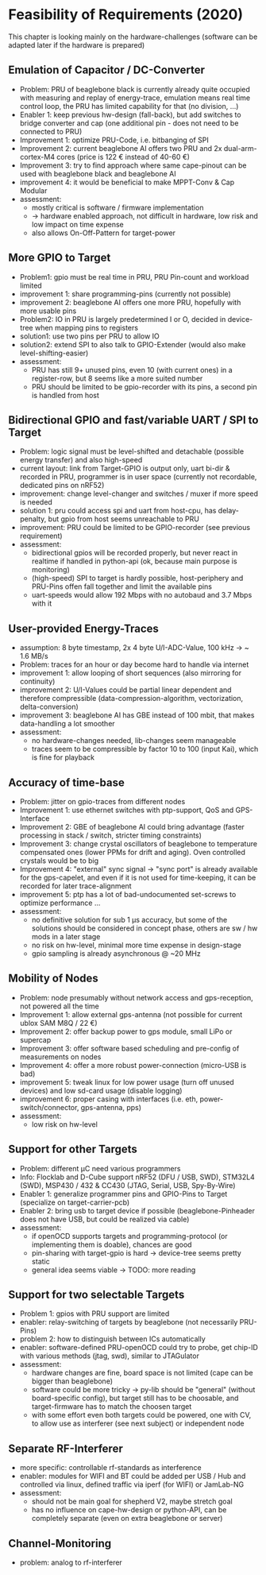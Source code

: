 # Feasibility of Requirements (2020)

This chapter is looking mainly on the hardware-challenges (software can be adapted later if the hardware is prepared)

## Emulation of Capacitor / DC-Converter

- Problem: PRU of beaglebone black is currently already quite occupied with measuring and replay of energy-trace, emulation means real time control loop, the PRU has limited capability for that (no division, ...)
- Enabler 1: keep previous hw-design (fall-back), but add switches to bridge converter and cap (one additional pin - does not need to be connected to PRU)
- Improvement 1: optimize PRU-Code, i.e. bitbanging of SPI
- Improvement 2: current beaglebone AI offers two PRU and 2x dual-arm-cortex-M4 cores (price is 122 € instead of 40-60 €)
- Improvement 3: try to find approach where same cape-pinout can be used with beaglebone black and beaglebone AI
- improvement 4: it would be beneficial to make MPPT-Conv & Cap Modular
- assessment:
    - mostly critical is software / firmware implementation
    - -> hardware enabled approach, not difficult in hardware, low risk and low impact on time expense
    - also allows On-Off-Pattern for target-power


## More GPIO to Target

- Problem1: gpio must be real time in PRU, PRU Pin-count and workload limited
- improvement 1: share programming-pins (currently not possible)
- improvement 2: beaglebone AI offers one more PRU, hopefully with more usable pins
- Problem2: IO in PRU is largely predetermined I or O, decided in device-tree when mapping pins to registers
- solution1: use two pins per PRU to allow IO
- solution2: extend SPI to also talk to GPIO-Extender (would also make level-shifting-easier)
- assessment:
    - PRU has still 9+ unused pins, even 10 (with current ones) in a register-row, but 8 seems like a more suited number
    - PRU should be limited to be gpio-recorder with its pins, a second pin is handled from host

## Bidirectional GPIO and fast/variable UART / SPI to Target

- Problem: logic signal must be level-shifted and detachable (possible energy transfer) and also high-speed
- current layout: link from Target-GPIO is output only, uart bi-dir & recorded in PRU, programmer is in user space (currently not recordable, dedicated pins on nRF52)
- improvement: change level-changer and switches / muxer if more speed is needed
- solution 1: pru could access spi and uart from host-cpu, has delay-penalty, but gpio from host seems unreachable to PRU
- improvement: PRU could be limited to be GPIO-recorder (see previous requirement)
- assessment:
   - bidirectional gpios will be recorded properly, but never react in realtime if handled in python-api (ok, because main purpose is monitoring)
   - (high-speed) SPI to target is hardly possible, host-periphery and PRU-Pins offen fall together and limit the available pins
   - uart-speeds would allow 192 Mbps with no autobaud and 3.7 Mbps with it

## User-provided Energy-Traces

- assumption: 8 byte timestamp, 2x 4 byte U/I-ADC-Value, 100 kHz -> ~ 1.6 MB/s
- Problem: traces for an hour or day become hard to handle via internet
- improvement 1: allow looping of short sequences (also mirroring for continuity)
- improvement 2: U/I-Values could be partial linear dependent and therefore compressible (data-compression-algorithm, vectorization, delta-conversion)
- improvement 3: beaglebone AI has GBE instead of 100 mbit, that makes data-handling a lot smoother
- assessment:
    - no hardware-changes needed, lib-changes seem manageable
    - traces seem to be compressible by factor 10 to 100 (input Kai), which is fine for playback

## Accuracy of time-base

- Problem: jitter on gpio-traces from different nodes
- Improvement 1: use ethernet switches with ptp-support, QoS and GPS-Interface
- Improvement 2: GBE of beaglebone AI could bring advantage (faster processing in stack / switch, stricter timing constraints)
- Improvement 3: change crystal oscillators of beaglebone to temperature compensated ones (lower PPMs for drift and aging). Oven controlled crystals would be to big
- Improvement 4: "external" sync signal -> "sync port" is already available for the gps-capelet, and even if it is not used for time-keeping, it can be recorded for later trace-alignment
- improvement 5: ptp has a lot of bad-undocumented set-screws to optimize performance ...
- assessment:
    - no definitive solution for sub 1 µs accuracy, but some of the solutions should be considered in concept phase, others are sw / hw mods in a later stage
    - no risk on hw-level, minimal more time expense in design-stage
    - gpio sampling is already asynchronous @ ~20 MHz

## Mobility of Nodes

- Problem: node presumably without network access and gps-reception, not powered all the time
- Improvement 1: allow external gps-antenna (not possible for current ublox SAM M8Q / 22 €)
- Improvement 2: offer backup power to gps module, small LiPo or supercap
- Improvement 3: offer software based scheduling and pre-config of measurements on nodes
- Improvement 4: offer a more robust power-connection (micro-USB is bad)
- improvement 5: tweak linux for low power usage (turn off unused devices) and low sd-card usage (disable logging)
- improvement 6: proper casing with interfaces (i.e. eth, power-switch/connector, gps-antenna, pps)
- assessment:
   - low risk on hw-level

## Support for other Targets

- Problem: different µC need various programmers
- Info: Flocklab and D-Cube support nRF52 (DFU / USB, SWD), STM32L4 (SWD), MSP430 / 432 & CC430 (JTAG, Serial, USB, Spy-By-Wire)
- Enabler 1: generalize programmer pins and GPIO-Pins to Target (specialize on target-carrier-pcb)
- Enabler 2: bring usb to target device if possible (beaglebone-Pinheader does not have USB, but could be realized via cable)
- assessment:
   - if openOCD supports targets and programming-protocol (or implementing them is doable), chances are good
   - pin-sharing with target-gpio is hard -> device-tree seems pretty static
   - general idea seems viable -> TODO: more reading

## Support for two selectable Targets

- Problem 1: gpios with PRU support are limited
- enabler: relay-switching of targets by beaglebone (not necessarily PRU-Pins)
- problem 2: how to distinguish between ICs automatically
- enabler: software-defined PRU-openOCD could try to probe, get chip-ID with various methods (jtag, swd), similar to JTAGulator
- assessment:
    - hardware changes are fine, board space is not limited (cape can be bigger than beaglebone)
    - software could be more tricky -> py-lib should be "general" (without board-specific config), but target still has to be choosable, and target-firmware has to match the choosen target
    - with some effort even both targets could be powered, one with CV, to allow use as interferer (see next subject) or independent node

## Separate RF-Interferer

- more specific: controllable rf-standards as interference
- enabler: modules for WIFI and BT could be added per USB / Hub and controlled via linux, defined traffic via iperf (for WIFI) or JamLab-NG
- assessment:
   - should not be main goal for shepherd V2, maybe stretch goal
   - has no influence on cape-hw-design or python-API, can be completely separate (even on extra beaglebone or server)

## Channel-Monitoring

- problem: analog to rf-interferer
